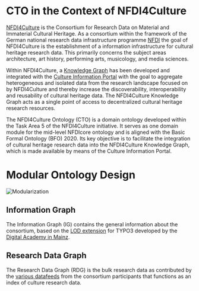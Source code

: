 # CTO in the Context of NFDI4Culture

[NFDI4Culture](https://nfdi4culture.de/) is the Consortium for Research Data on Material and Immaterial Cultural Heritage. As a consortium within the framework of the German national research data infrastructure programme [NFDI](https://www.nfdi.de) the goal of NFDI4Culture is the establishment of a information infrastructure for cultural heritage research data. This primarily concerns the subject areas architecture, art history, performing arts, musicology, and media sciences. 

Within NFDI4Culture, a [Knowledge Graph](https://nfdi4culture.de/resources/knowledge-graph.html) has been developed and integrated with the [Culture Information Portal](https://nfdi4culture.de/) with the goal to aggregate heterogeneous and isolated data from the research landscape focused on by NFDI4Culture and thereby increase the discoverability, interoperability and reusability of cultural heritage data. The NFDI4Culture Knowledge Graph acts as a single point of access to decentralized cultural heritage research resources. 

The NFDI4Culture Ontology (CTO) is a domain ontology developed within the Task Area 5 of the NFDI4Culture initiative. It serves as one domain module for the mid-level NFDIcore ontology and is aligned with the Basic Formal Ontology (BFO) 2020. Its key objective is to facilitate the integration of cultural heritage research data into the NFDI4Culture Knowledge Graph, which is made available by means of the Culture Information Portal. 

# Modular Ontology Design 

![Modularization]()


## Information Graph

The Information Graph (IG) contains the general information about the consortium, based on the [LOD extension](https://github.com/digicademy/lod) for TYPO3 developed by the [Digital Academy in Mainz](https://www.adwmainz.de/digitalitaet/digitale-akademie.html).

## Research Data Graph

The Research Data Graph (RDG) is the bulk research data as contributed by the [various datafeeds](https://nfdi4culture.de/go/sparql-data-portals) from the consortium participants that functions as an index of culture research data.